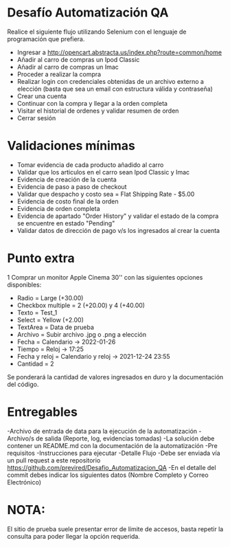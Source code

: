 # Desaf&iacute;o Automatizaci&oacute;n QA

Realice el siguiente flujo utilizando Selenium con el lenguaje de programaci&oacute;n que prefiera. 
- Ingresar a http://opencart.abstracta.us/index.php?route=common/home
- Añadir al carro de compras un Ipod Classic
- Añadir al carro de compras un Imac
- Proceder a realizar la compra
- Realizar login con credenciales obtenidas de un archivo externo a elección (basta que sea un email con estructura válida y contraseña)
- Crear una cuenta
- Continuar con la compra y llegar a la orden completa
- Visitar el historial de ordenes y validar resumen de orden 
- Cerrar sesión

# Validaciones m&iacute;nimas 

- Tomar evidencia de cada producto añadido al carro
- Validar que los articulos en el carro sean Ipod Classic y Imac
- Evidencia de creación de la cuenta
- Evidencia de paso a paso de checkout
- Validar que despacho y costo sea = Flat Shipping Rate - $5.00
- Evidencia de costo final de la orden
- Evidencia de orden completa
- Evidencia de apartado "Order History" y validar el estado de la compra se encuentre en estado "Pending"
- Validar datos de dirección de pago v/s los ingresados al crear la cuenta
 

# Punto extra 

1 Comprar un monitor Apple Cinema 30'' con las siguientes opciones disponibles:
  - Radio = Large (+30.00)
  - Checkbox  multiple = 2 (+20.00) y 4 (+40.00)
  - Texto = Test_1
  - Select = Yellow (+2.00)
  - TextArea = Data de prueba
  - Archivo = Subir archivo .jpg o .png a elección
  - Fecha = Calendario -> 2022-01-26
  - Tiempo = Reloj -> 17:25
  - Fecha y reloj = Calendario y reloj -> 2021-12-24 23:55
  - Cantidad = 2
    
Se ponderará la cantidad de valores ingresados en duro y la documentación del código.

# Entregables

-Archivo de entrada de data para la ejecución de la automatización
-Archivo/s de salida (Reporte, log, evidencias tomadas)
-La solución debe contener un README.md con la documentación de la automatización
-Pre requisitos
-Instrucciones para ejecutar
-Detalle Flujo
-Debe ser enviada vía un pull request a este repositorio https://github.com/previred/Desafio_Automatizacion_QA 
-En el detalle del commit debes indicar los siguientes datos (Nombre Completo y Correo Electrónico)


# NOTA: 
El sitio de prueba suele presentar error de l&iacute;mite de accesos, basta repetir la consulta para poder llegar la opci&oacute;n requerida.
